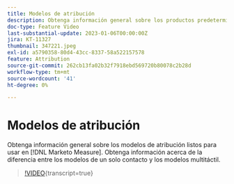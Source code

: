 ```yaml
---
title: Modelos de atribución
description: Obtenga información general sobre los productos predeterminados [!DNL Marketo Measure] modelos de atribución. Obtenga información acerca de la diferencia entre los modelos de un solo contacto y los modelos multitáctil.
doc-type: Feature Video
last-substantial-update: 2023-01-06T00:00:00Z
jira: KT-11327
thumbnail: 347221.jpeg
exl-id: a5790358-80d4-43cc-8337-58a522157578
feature: Attribution
source-git-commit: 262cb13fa02b32f7918ebd569720b80078c2b28d
workflow-type: tm+mt
source-wordcount: '41'
ht-degree: 0%

---
```


# Modelos de atribución

Obtenga información general sobre los modelos de atribución listos para usar en [!DNL Marketo Measure]. Obtenga información acerca de la diferencia entre los modelos de un solo contacto y los modelos multitáctil.

>[!VIDEO](https://video.tv.adobe.com/v/347221/?learn=on){transcript=true}
